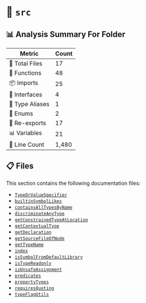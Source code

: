 # 📁 `src`

## 📊 Analysis Summary For Folder

| Metric | Count |
|--------|-------|
| 📁 Total Files | 17 |
| 🔧 Functions | 48 |
| 📦 Imports | 25 |
| 📐 Interfaces | 4 |
| 📑 Type Aliases | 1 |
| 🎯 Enums | 2 |
| 🔄 Re-exports | 17 |
| 📊 Variables | 21 |
| 🔢 Line Count | 1,480 |


## 📋 Files

This section contains the following documentation files:

- [`TypeOrValueSpecifier`](./TypeOrValueSpecifier.md)
- [`builtinSymbolLikes`](./builtinSymbolLikes.md)
- [`containsAllTypesByName`](./containsAllTypesByName.md)
- [`discriminateAnyType`](./discriminateAnyType.md)
- [`getConstrainedTypeAtLocation`](./getConstrainedTypeAtLocation.md)
- [`getContextualType`](./getContextualType.md)
- [`getDeclaration`](./getDeclaration.md)
- [`getSourceFileOfNode`](./getSourceFileOfNode.md)
- [`getTypeName`](./getTypeName.md)
- [`index`](./index.md)
- [`isSymbolFromDefaultLibrary`](./isSymbolFromDefaultLibrary.md)
- [`isTypeReadonly`](./isTypeReadonly.md)
- [`isUnsafeAssignment`](./isUnsafeAssignment.md)
- [`predicates`](./predicates.md)
- [`propertyTypes`](./propertyTypes.md)
- [`requiresQuoting`](./requiresQuoting.md)
- [`typeFlagUtils`](./typeFlagUtils.md)